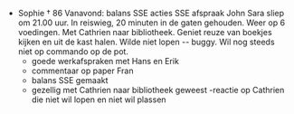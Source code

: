- Sophie † 86
  Vanavond:
  balans SSE
  acties SSE
  afspraak John
  Sara sliep om 21.00 uur. In reiswieg, 20 minuten in de gaten gehouden. Weer op 6 voedingen. Met 
  Cathrien naar bibliotheek. Geniet reuze van boekjes kijken en uit de kast halen. Wilde niet lopen --  buggy. Wil nog steeds niet op commando op de pot.
  + goede werkafspraken met Hans en Erik
  + commentaar op paper Fran
  + balans SSE gemaakt
  + gezellig met Cathrien naar bibliotheek geweest
  -reactie op Cathrien die niet wil lopen en niet wil plassen